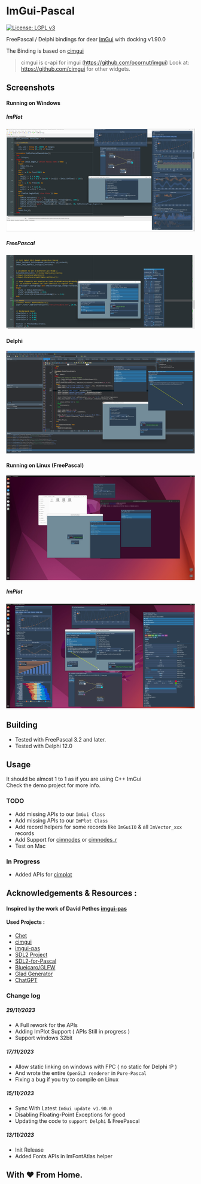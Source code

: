 # ImGui-Pascal
[![License: LGPL v3](https://img.shields.io/badge/License-LGPL%20v3-blue.svg)](https://www.gnu.org/licenses/lgpl-3.0)

FreePascal / Delphi bindings for dear [ImGui](https://github.com/ocornut/imgui) with docking v1.90.0

The Binding is based on [cimgui](https://github.com/cimgui/cimgui)
> cimgui is c-api for imgui (https://github.com/ocornut/imgui) Look at: https://github.com/cimgui for other widgets.

## Screenshots

#### Running on Windows

##### ImPlot
<img src="screenshots/impot.png">
<br>

##### FreePascal
<img src="screenshots/fonts.png">
<br>

#### Delphi
<img src="screenshots/windows.png">
<br>

#### Running on Linux (FreePascal)
<img src="screenshots/linux.jpg">

##### ImPlot
<img src="screenshots/implot_linux.jpg">

## Building
- Tested with FreePascal 3.2 and later.
- Tested with Delphi 12.0

## Usage
It should be almost 1 to 1 as if you are using C++ ImGui <br> 
Check the demo project for more info.

### TODO
- Add missing APIs to our `ImGui Class`
- Add missing APIs to our `ImPlot Class`
- Add record helpers for some records like `ImGuiIO` & all `ImVector_xxx` records
- Add Support for [cimnodes](https://github.com/cimgui/cimnodes) or [cimnodes_r](https://github.com/cimgui/cimnodes_r)
- Test on Mac

### In Progress
- Added APIs for [cimplot](https://github.com/cimgui/cimplot)

## Acknowledgements & Resources :

#### Inspired by the work of David Pethes [imgui-pas](https://github.com/dpethes/imgui-pas) 


#### Used Projects :
- [Chet](https://github.com/neslib/Chet)
- [cimgui](https://github.com/cimgui/cimgui)
- [imgui-pas](https://github.com/dpethes/imgui-pas)
- [SDL2 Project](https://github.com/libsdl-org/SDL/tree/SDL2)
- [SDL2-for-Pascal](https://github.com/PascalGameDevelopment/SDL2-for-Pascal)
- [Blueicaro/GLFW](https://github.com/Blueicaro/GLFW)
- [Glad Generator](https://glad.dav1d.de/#language=pascal&specification=gl&api=gl%3D4.6&api=gles1%3D1.0&api=gles2%3D3.2&api=glsc2%3D2.0&profile=compatibility&loader=on)
- [ChatGPT](https://chat.openai.com)

### Change log
##### 29/11/2023
- A Full rework for the APIs 
- Adding ImPlot Support ( APIs Still in progress )
- Support windows 32bit

##### 17/11/2023
- Allow static linking on windows with FPC ( no static for Delphi :P )
- And wrote the entire `OpenGL3 renderer` in `Pure-Pascal` 
- Fixing a bug if you try to compile on Linux 

##### 15/11/2023
- Sync With Latest `ImGui update v1.90.0`
- Disabling Floating-Point Exceptions for good
- Updating the code to `support Delphi` & FreePascal

##### 13/11/2023
- Init Release
- Added Fonts APIs in ImFontAtlas helper


## With ❤️ From Home.